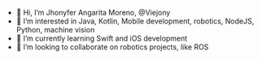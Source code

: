 - 👋 Hi, I’m Jhonyfer Angarita Moreno, @Viejony
- 👀 I’m interested in Java, Kotlin, Mobile development, robotics, NodeJS, Python, machine vision
- 🌱 I’m currently learning Swift and iOS development
- 💞️ I’m looking to collaborate on robotics projects, like ROS

<!---
Viejony/Viejony is a ✨ special ✨ repository because its `README.md` (this file) appears on your GitHub profile.
You can click the Preview link to take a look at your changes.
--->
